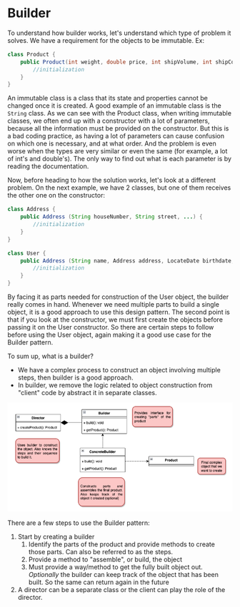 # Builder

To understand how builder works, let's understand which type of problem it solves.
We have a requirement for the objects to be immutable. Ex:

```java
class Product {
    public Product(int weight, double price, int shipVolume, int shipCode) {
        //initialization    
    }
}
```

An immutable class is a class that its state and properties cannot be changed
once it is created. A good example of an immutable class is the `String` class.
As we can see with the Product class, when writing immutable classes, we often
end up with a constructor with a lot of parameters, because all the information
must be provided on the constructor. But this is a bad coding practice, as
having a lot of parameters can cause confusion on which one is necessary, and
at what order. And the problem is even worse when the types are very similar or
even the same (for example, a lot of int's and double's). The only way to find
out what is each parameter is by reading the documentation.

Now, before heading to how the solution works, let's look at a different problem.
On the next example, we have 2 classes, but one of them receives the other one
on the constructor:

```java
class Address {
    public Address (String houseNumber, String street, ...) {
        //initialization
    }
}
```

```java
class User {
    public Address (String name, Address address, LocateDate birthdate, List<Role> roles) {
        //initialization
    }
}
```

By facing it as parts needed for construction of the User object, the builder
really comes in hand. Whenever we need multiple parts to build a single object, 
it is a good approach to use this design pattern. The second point is that
if you look at the constructor, we must first create the objects before passing
it on the User constructor. So there are certain steps to follow before using
the User object, again making it a good use case for the Builder pattern.

To sum up, what is a builder?

- We have a complex process to construct an object involving multiple steps,
then builder is a good approach.
- In builder, we remove the logic related to object construction from "client"
code by abstract it in separate classes.

<img src="./builder-uml-1.png" />

There are a few steps to use the Builder pattern:

1. Start by creating a builder
   1. Identify the parts of the product and provide methods to create those 
   parts. Can also be referred to as the steps.
   2. Provide a method to "assemble", or build, the object
   3. Must provide a way/method to get the fully built object out. _Optionally_
   the builder can keep track of the object that has been built. So the same
   can return again in the future
2. A director can be a separate class or the client can play the role of the
director.